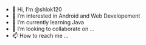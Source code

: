 - 👋 Hi, I’m @shlok120
- 👀 I’m interested in Android and Web Developement
- 🌱 I’m currently learning Java 
- 💞️ I’m looking to collaborate on ...
- 📫 How to reach me ...

<!---
shlok120/shlok120 is a ✨ special ✨ repository because its `README.md` (this file) appears on your GitHub profile.
You can click the Preview link to take a look at your changes.
--->
